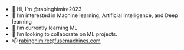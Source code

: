 - 👋 Hi, I’m @rabinghimire2023
- 👀 I’m interested in Machine learning, Artificial Intelligence, and Deep learning
- 🌱 I’m currently learning ML
- 💞️ I’m looking to collaborate on ML projects.
- 📫 rabinghimire@fusemachines.com

<!---
rabinghimire2023/rabinghimire2023 is a ✨ special ✨ repository because its `README.md` (this file) appears on your GitHub profile.
You can click the Preview link to take a look at your changes.
--->
